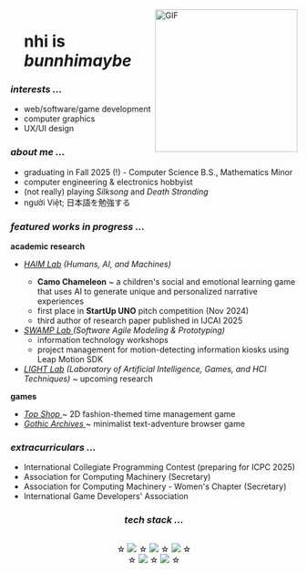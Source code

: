 <img align="right" top="500" width="250" alt="GIF" src="https://media.giphy.com/media/LpDiryMEixuceVyRMi/giphy.gif?cid=ecf05e47w54h3x63colhuydc5q8wcn1qj5btz9xiw5vx1rng&ep=v1_gifs_search&rid=giphy.gif">

<div id="user-content-toc">
  <ul style="list-style: none;">
    <summary>
      <h1>nhi is <em>bunnhimaybe</em></h1>
    </summary>
  </ul>
</div>

<h3><em> interests ... </em></h3>
<ul>
  <li> web/software/game development </li>
  <li> computer graphics </li>
  <li> UX/UI design </li>
</ul>

<h3><em> about me ... </em></h3>
<ul>
  <li> graduating in Fall 2025 (!) - Computer Science B.S., Mathematics Minor
  <li> computer engineering & electronics hobbyist 
  <li> (not really) playing <em>Silksong</em> and <em>Death Stranding</em>
  <li> người Việt; 日本語を勉強する
</ul> 

<h3><em> featured works in progress ... </em></h3>
<b>academic research</b>
<ul>
  <li> <em> <a href="https://github.com/HAIM-LAB">HAIM Lab</a> (Humans, AI, and Machines) </em> </li>
  <ul>
    <li> <b>Camo Chameleon</b> ~ a children's social and emotional learning game that uses AI to generate unique and personalized narrative experiences </li>
    <li> first place in <b>StartUp UNO</b> pitch competition (Nov 2024)</li>
    <li> third author of research paper published in IJCAI 2025 </li>
  </ul>
  <li> <em> <a href="https://github.com/4210-Capstones"> SWAMP Lab </a>(Software Agile Modeling & Prototyping) </em> 
    <ul>
      <li>information technology workshops</li>
      <li>project management for motion-detecting information kiosks using Leap Motion SDK</li>
    </ul>
  <li> <em><a href='https://light.cs.uno.edu/'>LIGHT Lab</a> (Laboratory of Artificial Intelligence, Games, and HCI Techniques)</em> ~ upcoming research </li>
</ul>
<b> games </b>
<ul>
  <li> <a href="https://whoopsies.itch.io/top-shop"> <em>Top Shop</em> </a> 
      ~ 2D fashion-themed time management game </li>
  <li> <a href='https://github.com/Rima-Murad/Gothic-Archives'> <em>Gothic Archives</em> </a> ~ minimalist text-adventure browser game
</ul>

<h3><em>extracurriculars ...</em></h3>
<ul>
  <li> International Collegiate Programming Contest (preparing for ICPC 2025)
  <li>Association for Computing Machinery (Secretary)
  <li>Association for Computing Machinery - Women's Chapter (Secretary)
  <li>International Game Developers' Association
</ul>

<h3 align="center"><em>tech stack ...</em></h3>
<div style="display: flex; align-items: center; justify-content: center; vertical-align: middle;">
  <p align="center"> &star; <img src="https://skillicons.dev/icons?i=windows,ubuntu,java"> &star; <img src="https://skillicons.dev/icons?i=html,css,js"> &star; <img src="https://skillicons.dev/icons?i=c,cpp,cs"> &star; <br>
    &star; <img src="https://skillicons.dev/icons?i=blender,figma,obsidian"> &star; <img src="https://skillicons.dev/icons?i=ps,pr,ai"> &star;
  </p>
</div>

<!--
**bunnhimaybe/bunnhimaybe** is a ✨ _special_ ✨ repository because its `README.md` (this file) appears on your GitHub profile.

Here are some ideas to get you started:

- 🔭 I’m currently working on ...
- 🌱 I’m currently learning ...
- 👯 I’m looking to collaborate on ...
- 🤔 I’m looking for help with ...
- 💬 Ask me about ...
- 📫 How to reach me: ...
- 😄 Pronouns: ...
- ⚡ Fun fact: ...

<div id="header" align="center">
  <img src="https://media.giphy.com/media/WgncljJskOk6SsyiRz/giphy.gif" width="100"/>
</div>
-->
